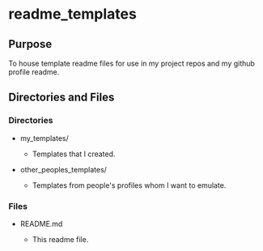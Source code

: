 # readme_templates

## Purpose

To house template readme files for use in my project repos and my github profile readme.

## Directories and Files

### Directories

- my_templates/

  - Templates that I created.

- other_peoples_templates/

  - Templates from people's profiles whom I want to emulate.

### Files

- README.md

  - This readme file.

